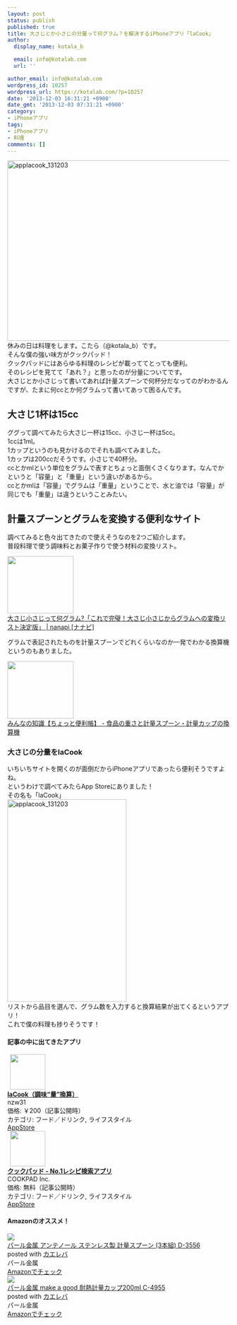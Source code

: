 ```yaml
---
layout: post
status: publish
published: true
title: 大さじとか小さじの分量って何グラム？を解決するiPhoneアプリ「laCook」
author:
  display_name: kotala_b

  email: info@kotalab.com
  url: ''

author_email: info@kotalab.com
wordpress_id: 10257
wordpress_url: https://kotalab.com/?p=10257
date: '2013-12-03 16:31:21 +0900'
date_gmt: '2013-12-03 07:31:21 +0900'
category:
- iPhoneアプリ
tags:
- iPhoneアプリ
- 料理
comments: []
---
```

<p><img src="https://kotalab.com/wp-content/uploads/applacook_131203-546x409.jpg" alt="applacook_131203" width="546" height="409" class="alignnone size-large wp-image-10261" /><br />
休みの日は料理をします。こたら（@kotala_b）です。<br />
そんな僕の強い味方がクックパッド！<br />
クックパッドにはあらゆる料理のレシピが載っててとっても便利。<br />
そのレシピを見てて「あれ？」と思ったのが分量についてです。<br />
大さじとか小さじって書いてあれば計量スプーンで何杯分だなってのがわかるんですが、たまに何ccとか何グラムって書いてあって困るんです。<br />
</p>
<!--more-->
<h2>大さじ1杯は15cc</h2>
<p>ググって調べてみたら大さじ一杯は15cc、小さじ一杯は5cc。<br />
1ccは1ml。<br />
1カップというのも見かけるのでそれも調べてみました。<br />
1カップは200ccだそうです。小さじで40杯分。<br />
ccとかmlという単位をグラムで表すとちょっと面倒くさくなります。なんでかというと「容量」と「重量」という違いがあるから。<br />
ccとかmlは「容量」でグラムは「重量」ということで、水と油では「容量」が同じでも「重量」は違うということみたい。</p>
<h2>計量スプーンとグラムを変換する便利なサイト</h2>
<p>調べてみると色々出てきたので使えそうなのを2つご紹介します。<br />
普段料理で使う調味料とお菓子作りで使う材料の変換リスト。</p>
<div class="shht">
<div class="shhtimg"><a href="http://nanapi.jp/19581/" target="_blank"><img src="https://capture.heartrails.com/150x130/shadow?http://nanapi.jp/19581/" alt="" width="150" height="130" /></a></div>
<div class="shhttext"><a href="http://nanapi.jp/19581/" target="_blank">大さじ小さじって何グラム?「これで完璧！大さじ小さじからグラムへの変換リスト決定版」 | nanapi [ナナピ]</a><a href="https://b.hatena.ne.jp/entry/http://nanapi.jp/19581/" target="_blank"><img border="0" src="https://b.hatena.ne.jp/entry/image/http://nanapi.jp/19581/" alt="" /></a></div>
</div>
<p>グラムで表記されたものを計量スプーンでどれくらいなのか一発でわかる換算機というのもありました。</p>
<div class="shht">
<div class="shhtimg"><a href="http://www.benricho.org/doryoko_cup_spoon/conv.html" target="_blank"><img src="https://capture.heartrails.com/150x130/shadow?http://www.benricho.org/doryoko_cup_spoon/conv.html" alt="" width="150" height="130" /></a></div>
<div class="shhttext"><a href="http://www.benricho.org/doryoko_cup_spoon/conv.html" target="_blank">みんなの知識【ちょっと便利帳】 - 食品の重さと計量スプーン・計量カップの換算機</a><a href="https://b.hatena.ne.jp/entry/http://www.benricho.org/doryoko_cup_spoon/conv.html" target="_blank"><img border="0" src="https://b.hatena.ne.jp/entry/image/http://www.benricho.org/doryoko_cup_spoon/conv.html" alt="" /></a></div>
</div>
<h3>大さじの分量をlaCook</h3>
<p>いちいちサイトを開くのが面倒だからiPhoneアプリであったら便利そうですよね。<br />
というわけで調べてみたらApp Storeにありました！<br />
その名も「laCook」<br />
<img src="https://kotalab.com/wp-content/uploads/applacook_131203.png" alt="applacook_131203" width="270" height="459" class="alignnone size-full wp-image-10259" /><br />
リストから品目を選んで、グラム数を入力すると換算結果が出てくるというアプリ！<br />
これで僕の料理も捗りそうです！</p>
<h4 class="app">記事の中に出てきたアプリ</h4>
<div class="applink">
<div class="applinkimg"><a href="https://itunes.apple.com/jp/app/lacook-diao-wei-liang-huan/id408185312?mt=8&uo=4&at=10l4yU" rel="nofollow" target="_blank"><img hspace="6" src="http://a1683.phobos.apple.com/us/r30/Purple/v4/3a/f2/c5/3af2c579-e03e-142c-9998-9defb1a01474/mzl.xqcqmkrb.png" width="80" /></a></div>
<div class="applinktext">
<div class="applinktitle"><strong><a href="https://itunes.apple.com/jp/app/lacook-diao-wei-liang-huan/id408185312?mt=8&uo=4&at=10l4yU" rel="nofollow" target="_blank">laCook（調味&ldquo;量&rdquo;換算）</a></strong></div>
<div class="applinkinfo">nzw31</div>
<div class="applinkinfo">価格: ￥200（記事公開時）</div>
<div class="applinkinfo">カテゴリ: フード／ドリンク, ライフスタイル</div>
</div>
<div class="clear"></div>
<div class="appstorelink"><a href="https://itunes.apple.com/jp/app/lacook-diao-wei-liang-huan/id408185312?mt=8&uo=4&at=10l4yU" rel="nofollow" target="_blank">AppStore</a></div>
</div>
<div class="applink">
<div class="applinkimg"><a href="https://itunes.apple.com/jp/app/kukkupaddo-no.1reshipi-jian/id340368403?mt=8&uo=4&at=10l4yU" rel="nofollow" target="_blank"><img hspace="6" src="http://a1379.phobos.apple.com/us/r30/Purple4/v4/a1/ed/82/a1ed827a-27ff-cac5-7e5c-6700030ffca4/mzl.nejdtzqz.png" width="80" /></a></div>
<div class="applinktext">
<div class="applinktitle"><strong><a href="https://itunes.apple.com/jp/app/kukkupaddo-no.1reshipi-jian/id340368403?mt=8&uo=4&at=10l4yU" rel="nofollow" target="_blank">クックパッド - No.1レシピ検索アプリ</a></strong></div>
<div class="applinkinfo">COOKPAD Inc.</div>
<div class="applinkinfo">価格: 無料（記事公開時）</div>
<div class="applinkinfo">カテゴリ: フード／ドリンク, ライフスタイル</div>
</div>
<div class="clear"></div>
<div class="appstorelink"><a href="https://itunes.apple.com/jp/app/kukkupaddo-no.1reshipi-jian/id340368403?mt=8&uo=4&at=10l4yU" rel="nofollow" target="_blank">AppStore</a></div>
</div>
<h4 class="aam">Amazonのオススメ！</h4>
<div class="kaerebalink-box">
<div class="kaerebalink-image"><a href="https://www.amazon.co.jp/exec/obidos/ASIN/B002TYZSYS/same-22/ref=nosim/" rel="nofollow" target="_blank"><img src="https://images-fe.ssl-images-amazon.com/images/I/41ReCmbl1kL._SL160_.jpg" style="border: none;" /></a></div>
<div class="kaerebalink-info">
<div class="kaerebalink-name"><a href="https://www.amazon.co.jp/exec/obidos/ASIN/B002TYZSYS/same-22/ref=nosim/" rel="nofollow" target="_blank">パール金属 アンテノール  ステンレス製 計量スプーン (3本組) D-3556</a>
<div class="kaerebalink-powered-date">posted with <a href="https://kaereba.com" rel="nofollow" target="_blank">カエレバ</a></div>
</div>
<div class="kaerebalink-detail"> パール金属     </div>
<div class="kaerebalink-link1">
<div class="shoplinkamazon"><a href="https://www.amazon.co.jp/gp/search?keywords=D-3556&__mk_ja_JP=%83J%83%5E%83J%83i&tag=same-22" rel="nofollow" target="_blank" title="アマゾン" >Amazonでチェック</a></div>
</div>
</div>
<div class="booklink-footer"></div>
</div>
<div class="kaerebalink-box">
<div class="kaerebalink-image"><a href="https://www.amazon.co.jp/exec/obidos/ASIN/B0057SCG7K/same-22/ref=nosim/" rel="nofollow" target="_blank"><img src="https://images-fe.ssl-images-amazon.com/images/I/51-RsdGSPVL._SL160_.jpg" style="border: none;" /></a></div>
<div class="kaerebalink-info">
<div class="kaerebalink-name"><a href="https://www.amazon.co.jp/exec/obidos/ASIN/B0057SCG7K/same-22/ref=nosim/" rel="nofollow" target="_blank">パール金属 make a good 耐熱計量カップ200ml C-4955</a>
<div class="kaerebalink-powered-date">posted with <a href="https://kaereba.com" rel="nofollow" target="_blank">カエレバ</a></div>
</div>
<div class="kaerebalink-detail"> パール金属     </div>
<div class="kaerebalink-link1">
<div class="shoplinkamazon"><a href="https://www.amazon.co.jp/gp/search?keywords=C-4955&__mk_ja_JP=%83J%83%5E%83J%83i&tag=same-22" rel="nofollow" target="_blank" title="アマゾン" >Amazonでチェック</a></div>
</div>
</div>
<div class="booklink-footer"></div>
</div>
